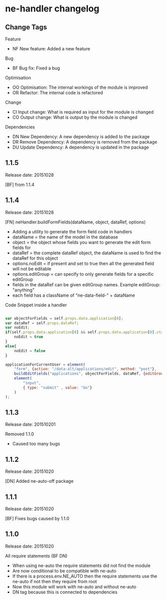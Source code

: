 # ne-handler changelog

## Change Tags

Feature
- NF New feature: Added a new feature

Bug
- BF Bug fix: Fixed a bug

Optimisation
- OO Optimisation: The internal workings of the module is improved 
- OR Refactor: The internal code is refactored

Change
- CI Input change: What is required as input for the module is changed
- CO Output change: What is output by the module is changed

Dependencies
- DN New Dependency: A new dependency is added to the package
- DR Remove Dependency: A  dependency is removed from the package
- DU Update Dependency: A dependency is updated in the package

## 1.1.5

Release date: 20151028

[BF] from 1.1.4

## 1.1.4

Release date: 20151028

[FN] neHandler.buildFormFields(dataName, object, dataRef, options)
- Adding a utility to generate the form field code in handlers
- dataName = the name of the model in the database
- object =  the object whose fields you want to generate the edit form fields for
- dataRef = the complete dataRef object, the dataName is used to find the dataRef for this object
- options.noEdit = if present and set to true then all the generated field will not be editable
- options.editGroup = can specify to only generate fields for a specific editGroup
- fields in the dataRef can be given editGroup names. Example editGroup: "anything"
- each field has a className of "ne-data-field-" + dataName

Code Snippet inside a handler

```js

var objectForFields = self.props.data.application[0];
var dataRef = self.props.dataRef;
var noEdit;
if(self.props.data.application[0] && self.props.data.application[0].status && self.props.data.application[0].status === "completed"){
    noEdit = true
}
else{
    noEdit = false
}

applicationForCurrentUser = element(
    "form", {action: "/data-alt/applications/edit", method: "post"},
    buildEditFields("applications", objectForFields, dataRef, {editGroup:"student", noEdit: noEdit}),
    element(
        "input",
        { type: "submit" , value: "Go"}
    )
);

```

## 1.1.3

Release date: 201510201

Removed 1.1.0
- Caused too many bugs


## 1.1.2

Release date: 20151020

[DN]
Added ne-auto-off package


## 1.1.1

Release date: 20151020

[BF]
Fixes bugs caused by 1.1.0


## 1.1.0

Release date: 20151020

All require statements (BF DN)
- When using ne-auto the require statements did not find the module
- Are now conditional to be compatible with ne-auto
- If there is a process.env.NE_AUTO then the require statements use the ne-auto if not then they require from root
- Now this module will work with ne-auto and without ne-auto
- DN tag because this is connected to dependencies 


